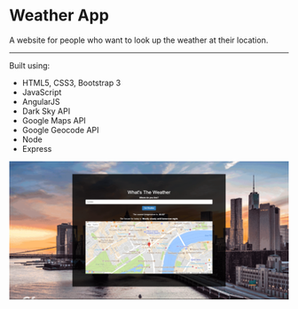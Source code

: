 # Weather App

A website for people who want to look up the weather at their location.

---

Built using:

- HTML5, CSS3, Bootstrap 3
- JavaScript
- AngularJS
- Dark Sky API 
- Google Maps API
- Google Geocode API
- Node
- Express 

![HomepageScreenshot](public/img/weatherApp.PNG)